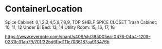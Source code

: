 # ContainerLocation

Spice Cabinet: 0,1,2,3,4,5,6,7,8,9, TOP SHELF SPICE CLOSET
Trash Cabinet: 10, 11, 12
Under Bi Bed: 13, 14
Utility Room: 15, 16, 17, 18

https://www.evernote.com/shard/s409/sh/385005ea-0476-04b4-1209-0231fc01ab79/701f325d6fbd111e7036187aa913476b
